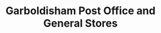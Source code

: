 ---
title: "Garboldisham Post Office and General Stores"
url: /diss/garboldisham-post-office-and-general-stores/
shop: Lebensmittel
---
